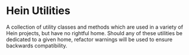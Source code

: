 # Hein Utilities

A collection of utility classes and methods which are used in a variety of Hein projects, but have no rightful home. 
Should any of these utilities be dedicated to a given home, refactor warnings will be used to ensure backwards compatibility. 
